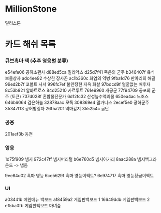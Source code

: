 ﻿# MillionStone
밀리스톤 


# 카드 해쉬 목록

### 큐브흑마 덱 (추후 영웅별 분류)
e54efe06 공허소환사
d88ed5ca 질리악스
d25d7f41 죽음의 군주
b346407f 육식 보물상자
adc4ee92 수상한 장사꾼
ac1b360c 화염의 역병
9fba1d76 만아리의 해골
99ed2b7f 코볼트 사서
996fc7ef 불안정한 지옥 화살
97bdcd9f 얼굴없는 배후자
8c53b821 알바트로스
84d25210 카르투트
761e9960 개공군
77f94709 공포의 군주 (토큰)
737d028f 혼합물전문가
6d12fc32 산성늪수액괴물
650ea4ac 느조스
646b6064 검은하늘
32878aac 모독 
308369e4 말가니스
2ecef5e0 공허군주
35347f13 공허방랑자
26f5a20f 악마감지
355254c 굴단 

### 공용 
201aef3b 동전


### 영웅 
1d75f909 넴지
972c47ff 넴지머리털
b6e760d5 넴지아가리
8aac288a 넴지백그라운드 -> 냅둠

9ee84d02 흑마 영능
6ce5629f 흑마 영능이펙트?
6e974717 흑마 영능황금이펙트

### UI 
a03441b 메인메뉴 백보드
af8459a2 게임판백보드 1
16649ddb 게임판백보드 2
ef5ba0fb 게임판백보드 마녀숲